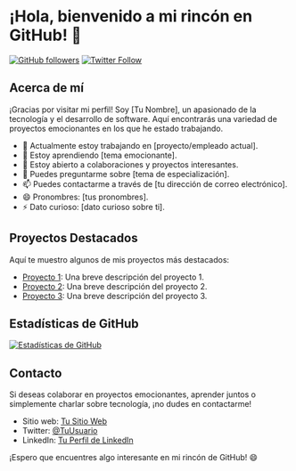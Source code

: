 # ¡Hola, bienvenido a mi rincón en GitHub! 👋

[![GitHub followers](https://img.shields.io/github/followers/tu_usuario?label=Sígueme&style=social)](https://github.com/ximbi1)
[![Twitter Follow](https://img.shields.io/twitter/follow/tu_usuario?label=Sígueme&style=social)](https://twitter.com/ximbi1)

## Acerca de mí

¡Gracias por visitar mi perfil! Soy [Tu Nombre], un apasionado de la tecnología y el desarrollo de software. Aquí encontrarás una variedad de proyectos emocionantes en los que he estado trabajando.

- 🔭 Actualmente estoy trabajando en [proyecto/empleado actual].
- 🌱 Estoy aprendiendo [tema emocionante].
- 👯 Estoy abierto a colaboraciones y proyectos interesantes.
- 💬 Puedes preguntarme sobre [tema de especialización].
- 📫 Puedes contactarme a través de [tu dirección de correo electrónico].
- 😄 Pronombres: [tus pronombres].
- ⚡ Dato curioso: [dato curioso sobre ti].

## Proyectos Destacados

Aquí te muestro algunos de mis proyectos más destacados:

- [Proyecto 1](enlace-al-proyecto-1): Una breve descripción del proyecto 1.
- [Proyecto 2](enlace-al-proyecto-2): Una breve descripción del proyecto 2.
- [Proyecto 3](enlace-al-proyecto-3): Una breve descripción del proyecto 3.

## Estadísticas de GitHub

[![Estadísticas de GitHub](https://github-readme-stats.vercel.app/api?username=tu_usuario&show_icons=true&theme=radical)](https://github.com/ximbi1)

## Contacto

Si deseas colaborar en proyectos emocionantes, aprender juntos o simplemente charlar sobre tecnología, ¡no dudes en contactarme!

- Sitio web: [Tu Sitio Web](enlace-a-tu-sitio-web)
- Twitter: [@TuUsuario](https://twitter.com/tu_usuario)
- LinkedIn: [Tu Perfil de LinkedIn](enlace-a-tu-perfil-de-LinkedIn)

¡Espero que encuentres algo interesante en mi rincón de GitHub! 😄
